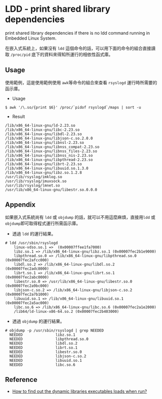 # LDD - print shared library dependencies

print shared library dependencies if there is no ldd command running in Embedded Linux System.

在嵌入式系統上，如果沒有 `ldd` 這個命令的話，可以用下面的命令的組合直接讀取 `/proc/pid` 底下的資料來得知所運行的相依性函式庫。

## Usage

使用範例，這是使用範例使用 `awk`等命令的組合來查看 `rsyslogd` 運行時所需要的函示庫。

- Usage
```
$ awk '/\.so/{print $6}' /proc/`pidof rsyslogd`/maps | sort -u
```

- Result
```
/lib/x86_64-linux-gnu/ld-2.23.so
/lib/x86_64-linux-gnu/libc-2.23.so
/lib/x86_64-linux-gnu/libdl-2.23.so
/lib/x86_64-linux-gnu/libjson-c.so.2.0.0
/lib/x86_64-linux-gnu/libnsl-2.23.so
/lib/x86_64-linux-gnu/libnss_compat-2.23.so
/lib/x86_64-linux-gnu/libnss_files-2.23.so
/lib/x86_64-linux-gnu/libnss_nis-2.23.so
/lib/x86_64-linux-gnu/libpthread-2.23.so
/lib/x86_64-linux-gnu/librt-2.23.so
/lib/x86_64-linux-gnu/libuuid.so.1.3.0
/lib/x86_64-linux-gnu/libz.so.1.2.8
/usr/lib/rsyslog/imklog.so
/usr/lib/rsyslog/imuxsock.so
/usr/lib/rsyslog/lmnet.so
/usr/lib/x86_64-linux-gnu/libestr.so.0.0.0
```

## Appendix

如果嵌入式系統尚有 `ldd` 或 `objdump` 的話，就可以不用這麼麻煩，直接用`ldd` 或 `objdump`即可取得程式運行所需函示庫。

- 透過 `ldd` 的運行結果。

```
# ldd /usr/sbin/rsyslogd
	linux-vdso.so.1 =>  (0x00007ffee1fa7000)
	libz.so.1 => /lib/x86_64-linux-gnu/libz.so.1 (0x00007fec2b1e9000)
	libpthread.so.0 => /lib/x86_64-linux-gnu/libpthread.so.0 (0x00007fec2afcc000)
	libdl.so.2 => /lib/x86_64-linux-gnu/libdl.so.2 (0x00007fec2adc8000)
	librt.so.1 => /lib/x86_64-linux-gnu/librt.so.1 (0x00007fec2abc0000)
	libestr.so.0 => /usr/lib/x86_64-linux-gnu/libestr.so.0 (0x00007fec2a9bc000)
	libjson-c.so.2 => /lib/x86_64-linux-gnu/libjson-c.so.2 (0x00007fec2a7b1000)
	libuuid.so.1 => /lib/x86_64-linux-gnu/libuuid.so.1 (0x00007fec2a5ac000)
	libc.so.6 => /lib/x86_64-linux-gnu/libc.so.6 (0x00007fec2a1e2000)
	/lib64/ld-linux-x86-64.so.2 (0x00007fec2b403000)
```

- 透過 `objdump` 的運行結果。

```
# objdump -p /usr/sbin/rsyslogd | grep NEEDED
  NEEDED               libz.so.1
  NEEDED               libpthread.so.0
  NEEDED               libdl.so.2
  NEEDED               librt.so.1
  NEEDED               libestr.so.0
  NEEDED               libjson-c.so.2
  NEEDED               libuuid.so.1
  NEEDED               libc.so.6
```

## Reference

- [How to find out the dynamic libraries executables loads when run?](https://unix.stackexchange.com/questions/120015/how-to-find-out-the-dynamic-libraries-executables-loads-when-run)
